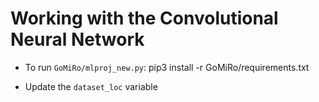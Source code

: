 # Working with the Convolutional Neural Network
- To run `GoMiRo/mlproj_new.py`:
    pip3 install -r GoMiRo/requirements.txt

- Update the `dataset_loc` variable
